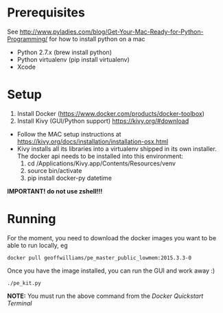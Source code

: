 # Prerequisites
See http://www.pyladies.com/blog/Get-Your-Mac-Ready-for-Python-Programming/ for
how to install python on a mac 
* Python 2.7.x (brew install python)
* Python virtualenv (pip install virtualenv)
* Xcode 

# Setup
1.  Install Docker (https://www.docker.com/products/docker-toolbox)
2.  Install Kivy (GUI/Python support) https://kivy.org/#download
  * Follow the MAC setup instructions at https://kivy.org/docs/installation/installation-osx.html
  * Kivy installs all its libraries into a virtualenv shipped in its own 
    installer.  The docker api needs to be installed into this environment:
    1.  cd /Applications/Kivy.app/Contents/Resources/venv 
    2.  source bin/activate
    3.  pip install docker-py datetime

**IMPORTANT! do not use zshell!!!**

# Running
For the moment, you need to download the docker images you want to be able to
run locally, eg

```
docker pull geoffwilliams/pe_master_public_lowmem:2015.3.3-0
```

Once you have the image installed, you can run the GUI and work away :)
```
./pe_kit.py
```
**NOTE:** You must run the above command from the _Docker Quickstart Terminal_


